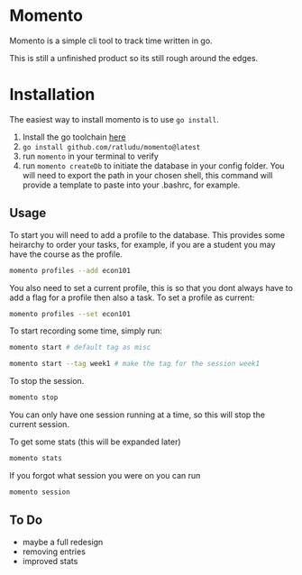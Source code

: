 
# Momento

Momento is a simple cli tool to track time written in go.

This is still a unfinished product so its still rough around the edges.

# Installation

The easiest way to install momento is to use `go install`.

1. Install the go toolchain [here](https://go.dev/doc/install)
2. `go install github.com/ratludu/momento@latest`
3. run `momento` in your terminal to verify
4. run `momento createDb` to initiate the database in your config folder. You will need to export the path in your chosen shell, this command will provide a template to paste into your .bashrc, for example.

## Usage

To start you will need to add a profile to the database. This provides some heirarchy to order your tasks, for example, if you are a student you may have the course as the profile.

```bash
momento profiles --add econ101
```

You also need to set a current profile, this is so that you dont always have to add a flag for a profile then also a task. To set a profile as current:

```bash
momento profiles --set econ101
```
To start recording some time, simply run:

```bash
momento start # default tag as misc
```
```bash
momento start --tag week1 # make the tag for the session week1
```
To stop the session.

```bash
momento stop
```
You can only have one session running at a time, so this will stop the current session.

To get some stats (this will be expanded later)
```bash
momento stats
```
If you forgot what session you were on you can run
```bash
momento session
```

## To Do
- maybe a full redesign
- removing entries
- improved stats
